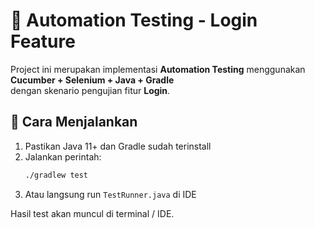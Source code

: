 # 🧪 Automation Testing - Login Feature

Project ini merupakan implementasi **Automation Testing** menggunakan **Cucumber + Selenium + Java + Gradle**  
dengan skenario pengujian fitur **Login**.

## 🚀 Cara Menjalankan
1. Pastikan Java 11+ dan Gradle sudah terinstall
2. Jalankan perintah:
   ```bash
   ./gradlew test
   ```
3. Atau langsung run `TestRunner.java` di IDE

Hasil test akan muncul di terminal / IDE.
